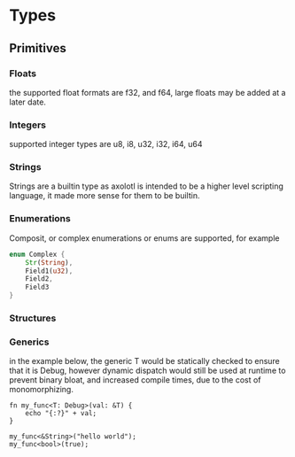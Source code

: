 # Types

## Primitives

### Floats
the supported float formats are f32, and f64, large floats may be added at a later date.

### Integers
supported integer types are u8, i8, u32, i32, i64, u64

### Strings
Strings are a builtin type as axolotl is intended to be a higher level scripting language, it made more sense for them to be builtin.

### Enumerations
Composit, or complex enumerations or enums are supported, for example

```rust
enum Complex {
    Str(String),
    Field1(u32),
    Field2,
    Field3
}
```

### Structures


### Generics

in the example below, the generic T would be statically checked to ensure that it is Debug, however dynamic dispatch would still be used at runtime to prevent binary bloat, and increased compile times, due to the cost of monomorphizing.

```
fn my_func<T: Debug>(val: &T) {
    echo "{:?}" + val;
}

my_func<&String>("hello world");
my_func<bool>(true);
```